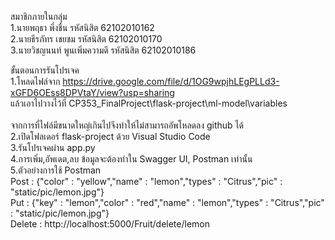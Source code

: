 สมาชิกภายในกลุ่ม<br>
1.นายพฤธา พึ่งชื่น			รหัสนิสิต 62102010162<br>
2.นายธีรภัทร เชยชม			รหัสนิสิต 62102010170<br>
3.นายวิชญนนท์ พูนเพิ่มความดี	รหัสนิสิต 62102010186<br>

ขั้นตอนการรันโปรเจค<br>
1.โหลดไฟล์จาก https://drive.google.com/file/d/1OG9wpjhLEgPLLd3-xGFD6OEss8DPVtaY/view?usp=sharing<br>
  แล้วเอาไปวางไว้ที่ CP353_FinalProject\flask-project\ml-model\variables<br>  
  จากการที่ไฟล์มีขนาดใหญ่เกินไปจึงทำให้ไม่สามารถอัพโหลดลง github ได้<br>
2.เปิดโฟลเดอร์ flask-project ด้วย Visual Studio Code<br>
3.รันโปรเจคผ่าน app.py<br>
4.การเพิ่ม,อัพเดต,ลบ ข้อมูลจะต้องทำใน Swagger UI, Postman เท่านั้น<br>
5.ตัวอย่างการใช้ Postman <br>
Post : {"color" : "yellow","name" : "lemon","types" : "Citrus","pic" : "static/pic/lemon.jpg"}<br>
Put : {"key" : "lemon","color" : "red","name" : "lemon","types" : "Citrus","pic" : "static/pic/lemon.jpg"}<br>
Delete : http://localhost:5000/Fruit/delete/lemon
